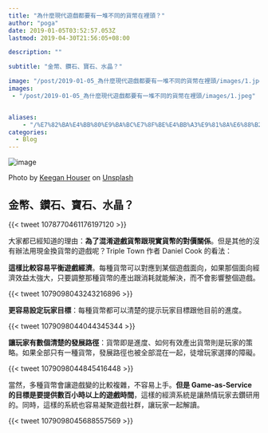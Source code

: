 ```yaml
---
title: "為什麼現代遊戲都要有一堆不同的貨幣在裡頭？"
author: "poga"
date: 2019-01-05T03:52:57.053Z
lastmod: 2019-04-30T21:56:05+08:00

description: ""

subtitle: "金幣、鑽石、寶石、水晶？"

image: "/post/2019-01-05_為什麼現代遊戲都要有一堆不同的貨幣在裡頭/images/1.jpeg"
images:
 - "/post/2019-01-05_為什麼現代遊戲都要有一堆不同的貨幣在裡頭/images/1.jpeg"


aliases:
    - "/%E7%82%BA%E4%BB%80%E9%BA%BC%E7%8F%BE%E4%BB%A3%E9%81%8A%E6%88%B2%E9%83%BD%E8%A6%81%E6%9C%89%E4%B8%80%E5%A0%86%E4%B8%8D%E5%90%8C%E7%9A%84%E8%B2%A8%E5%B9%A3%E5%9C%A8%E8%A3%A1%E9%A0%AD-abb784317211"
categories:
  - Blog
---
```


![image](/post/2019-01-05_為什麼現代遊戲都要有一堆不同的貨幣在裡頭/images/1.jpeg)

<!--more-->

Photo by [Keegan Houser](https://unsplash.com/photos/4mdjeo4J2Z8?utm_source=unsplash&amp;utm_medium=referral&amp;utm_content=creditCopyText) on [Unsplash](https://unsplash.com/search/photos/currency?utm_source=unsplash&amp;utm_medium=referral&amp;utm_content=creditCopyText)


## 金幣、鑽石、寶石、水晶？

{{< tweet 1078770461176197120 >}}

大家都已經知道的理由：**為了混淆遊戲貨幣跟現實貨幣的對價關係**。但是其他的沒有辦法用現金換貨幣的遊戲呢？Triple Town 作者 Daniel Cook 的看法：

**這樣比較容易平衡遊戲經濟**。每種貨幣可以對應到某個遊戲面向，如果那個面向經濟效益太強大，只要調整那種貨幣的產出跟消耗就能解決，而不會影響整個遊戲。

{{< tweet 1079098043243216896 >}}

**更容易設定玩家目標**：每種貨幣都可以清楚的提示玩家目標跟他目前的進度。

{{< tweet 1079098044044345344 >}}


**讓玩家有數個清楚的發展路徑**：貨幣即是進度、如何有效產出貨幣則是玩家的策略。如果全部只有一種貨幣，發展路徑也被全部混在一起，徒增玩家選擇的障礙。

{{< tweet 1079098044845416448 >}}


當然，多種貨幣會讓遊戲變的比較複雜，不容易上手。**但是 Game-as-Service 的目標是要提供數百小時以上的遊戲時間**，這樣的經濟系統是讓熱情玩家去鑽研用的。同時，這樣的系統也容易凝聚遊戲社群，讓玩家一起解讀。

{{< tweet 1079098045688557569 >}}
